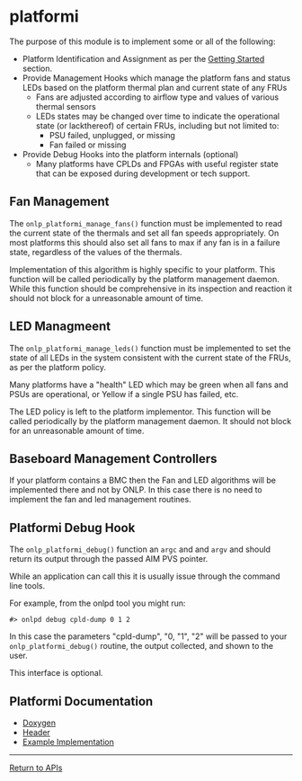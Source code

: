 # platformi

The purpose of this module is to implement some or all of the following:

* Platform Identification and Assignment as per the [Getting Started](http://opencomputeproject.github.io/OpenNetworkLinux/onlp/implementors/getting_started) section.
* Provide Management Hooks which manage the platform fans and status LEDs based on the platform thermal plan and current state of any FRUs
  * Fans are adjusted according to airflow type and values of various thermal sensors
  * LEDs states may be changed over time to indicate the operational state (or lackthereof) of certain FRUs, including but not limited to:
    * PSU failed, unplugged, or missing
    * Fan failed or missing
* Provide Debug Hooks into the platform internals (optional)
  * Many platforms have CPLDs and FPGAs with useful register state that can be exposed during development or tech support.


## Fan Management

The ```onlp_platformi_manage_fans()``` function must be implemented to read the current state of the thermals and set all fan speeds appropriately.
On most platforms this should also set all fans to max if any fan is in a failure state, regardless of the values of the thermals.

Implementation of this algorithm is highly specific to your platform. This function will be called periodically by the platform management daemon.
While this function should be comprehensive in its inspection and reaction it should not block for a unreasonable amount of time.

## LED Managmeent

The ```onlp_platformi_manage_leds()``` function must be implemented to set the state of all LEDs in the system consistent with the current state of the FRUs,
as per the platform policy.

Many platforms have a "health" LED which may be green when all fans and PSUs are operational, or Yellow if a single PSU has failed, etc.

The LED policy is left to the platform implementor. This function will be called periodically by the platform management daemon.
It should not block for an unreasonable amount of time.


## Baseboard Management Controllers

If your platform contains a BMC then the Fan and LED algorithms will be implemented there and not by ONLP.
In this case there is no need to implement the fan and led management routines.

## Platformi Debug Hook

The ```onlp_platformi_debug()``` function an ```argc``` and and ```argv``` and should return its output through the passed AIM PVS pointer.

While an application can call this it is usually issue through the command line tools.

For example, from the onlpd tool you might run:

```#> onlpd debug cpld-dump 0 1 2```

In this case the parameters "cpld-dump", "0, "1", "2" will be passed to your ```onlp_platformi_debug()``` routine, the output collected,
and shown to the user.

This interface is optional.

## Platformi Documentation
* [Doxygen](http://opencomputeproject.github.io/OpenNetworkLinux/onlp/doxygen/html/group__platformi.html)
* [Header](https://github.com/opencomputeproject/OpenNetworkLinux/blob/ONLPv2/packages/base/any/onlp/src/onlp/module/inc/onlp/platformi/platformi.h)
* [Example Implementation](https://github.com/opencomputeproject/OpenNetworkLinux/blob/ONLPv2/packages/platforms/accton/x86-64/as7712-32x/onlp/builds/x86_64_accton_as7712_32x/module/src/platformi.c)


---
[Return to APIs](http://opencomputeproject.github.io/OpenNetworkLinux/onlp/implementors/apis)